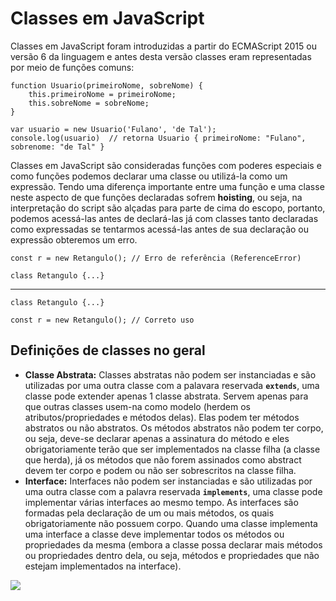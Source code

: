 # Classes em JavaScript

Classes em JavaScript foram introduzidas a partir do ECMAScript 2015 ou versão 6 da linguagem e antes desta versão classes eram representadas por meio de funções comuns:

    function Usuario(primeiroNome, sobreNome) {
        this.primeiroNome = primeiroNome;
        this.sobreNome = sobreNome;
    }

    var usuario = new Usuario('Fulano', 'de Tal');
    console.log(usuario)  // retorna Usuario { primeiroNome: "Fulano", sobrenome: "de Tal" }

Classes em JavaScript são consideradas funções com poderes especiais e como funções podemos declarar uma classe ou utilizá-la como um expressão. Tendo uma diferença importante entre uma função e uma classe neste aspecto de que funções declaradas sofrem **hoisting**, ou seja, na interpretação do script são alçadas para parte de cima do escopo, portanto, podemos acessá-las antes de declará-las já com classes tanto declaradas como expressadas se tentarmos acessá-las antes de sua declaração ou expressão obteremos um erro.

    const r = new Retangulo(); // Erro de referência (ReferenceError)

    class Retangulo {...}

---

    class Retangulo {...}

    const r = new Retangulo(); // Correto uso
    
## Definições de classes no geral

- **Classe Abstrata:** Classes abstratas não podem ser instanciadas e são utilizadas por uma outra classe com a palavara reservada **`extends`**, uma classe pode extender apenas 1 classe abstrata. Servem apenas para que outras classes usem-na como modelo (herdem os atributos/propriedades e métodos delas). Elas podem ter métodos abstratos ou não abstratos. Os métodos abstratos não podem ter corpo, ou seja, deve-se declarar apenas a assinatura do método e eles obrigatoriamente terão que ser implementados na classe filha (a classe que herda), já os métodos que não forem assinados como abstract devem ter corpo e podem ou não ser sobrescritos na classe filha.
- **Interface:** Interfaces não podem ser instanciadas e são utilizadas por uma outra classe com a palavra reservada **`implements`**, uma classe pode implementar várias interfaces ao mesmo tempo. As interfaces são formadas pela declaração de um ou mais métodos, os quais obrigatoriamente não possuem corpo. Quando uma classe implementa uma interface a classe deve implementar todos os métodos ou propriedades da mesma (embora a classe possa declarar mais métodos ou propriedades dentro dela, ou seja, métodos e propriedades que não estejam implementados na interface).

![](https://github.com/leandrobeandrade/javascript-references/blob/master/classes/classes.png)

